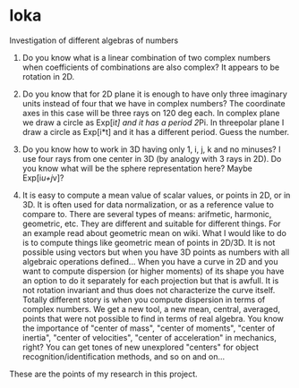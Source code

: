 loka
====

Investigation of different algebras of numbers

1. Do you know what is a linear combination of two complex numbers when coefficients of combinations are also complex?
It appears to be rotation in 2D.

2. Do you know that for 2D plane it is enough to have only three imaginary units instead of four that we have in complex numbers?
The coordinate axes in this case will be three rays on 120 deg each. In complex plane we draw a circle as Exp[i*t] and it has a period 2*Pi. 
In threepolar plane I draw a circle as Exp[i*t] and it has a different period. Guess the number.

3. Do you know how to work in 3D having only 1, i, j, k and no minuses? I use four rays from one center in 3D (by analogy with 3 rays in 2D).
Do you know what will be the sphere representation here? Maybe Exp[i*u+j*v]?

4. It is easy to compute a mean value of scalar values, or points in 2D, or in 3D. It is often used for data normalization, or as a reference value to compare to. There are several types of means: arifmetic, harmonic, geometric, etc. They are different and suitable for different things. For an example read about geometric mean on wiki. What I would like to do is to compute things like geometric mean of points in 2D/3D. It is not possible using vectors but when you have 3D points as numbers with all algebraic operations defined... When you have a curve in 2D and you want to compute dispersion (or higher moments) of its shape you have an option to do it separately for each projection but that is awfull. It is not rotation invariant and thus  does not characterize the curve itself. Totally different story is when you compute dispersion in terms of complex numbers. We get a new tool, a new mean, central, averaged, points that were not possible to find in terms of real algebra. You know the importance of "center of mass", "center of moments", "center of inertia", "center of velocities", "center of acceleration" in mechanics, right? You can get tones of new unexplored "centers" for object recognition/identification methods, and so on and on...


These are the points of my research in this project.
